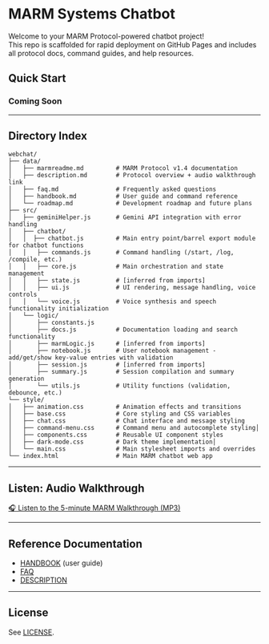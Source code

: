 # MARM Systems Chatbot

Welcome to your MARM Protocol-powered chatbot project!  
This repo is scaffolded for rapid deployment on GitHub Pages and includes all protocol docs, command guides, and help resources.

## Quick Start

### Coming Soon

---

## Directory Index

```
webchat/
├── data/
│   ├── marmreadme.md         # MARM Protocol v1.4 documentation
│   ├── description.md        # Protocol overview + audio walkthrough link
│   ├── faq.md                # Frequently asked questions
│   ├── handbook.md           # User guide and command reference
│   └── roadmap.md            # Development roadmap and future plans
├── src/
│   ├── geminiHelper.js       # Gemini API integration with error handling
│   ├── chatbot/
│   │  ├── chatbot.js         # Main entry point/barrel export module for chatbot functions
│   │   ├── commands.js       # Command handling (/start, /log, /compile, etc.)
│   │   ├── core.js           # Main orchestration and state management
│   │   ├── state.js          # [inferred from imports]
│   │   ├── ui.js             # UI rendering, message handling, voice controls
│   │   └── voice.js          # Voice synthesis and speech functionality initialization
│   └── logic/
│       ├── constants.js
│       ├── docs.js           # Documentation loading and search functionality
│       ├── marmLogic.js      # [inferred from imports]
│       ├── notebook.js       # User notebook management - add/get/show key-value entries with validation
│       ├── session.js        # [inferred from imports]
│       ├── summary.js        # Session compilation and summary generation
│       └── utils.js          # Utility functions (validation, debounce, etc.)
└── style/
│   ├── animation.css         # Animation effects and transitions
│   ├── base.css              # Core styling and CSS variables
│   ├── chat.css              # Chat interface and message styling
│   ├── command-menu.css      # Command menu and autocomplete styling│
│   ├── components.css        # Reusable UI component styles
│   ├── dark-mode.css         # Dark theme implementation│
│   └── main.css              # Main stylesheet imports and overrides
└── index.html                # Main MARM chatbot web app
```

---

## Listen: Audio Walkthrough

[🎧 Listen to the 5-minute MARM Walkthrough (MP3)](media/media_MARM_Audio_Walkthrough.mp3)

---

## Reference Documentation

- [HANDBOOK](HANDBOOK.md) (user guide)
- [FAQ](FAQ.md)
- [DESCRIPTION](DESCRIPTION.md)

---

## License

See [LICENSE](LICENSE).
